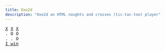 ```yaml
---
title: Oxo2d 
description: "Oxo2d an HTML noughts and crosses (tic-tac-toe) player"
---
```


<pre class="oxo2d">
<u>X</u> <u>X</u> <u>X</u>
. O O
. . O
<a href="../">I win</a>
</pre>
